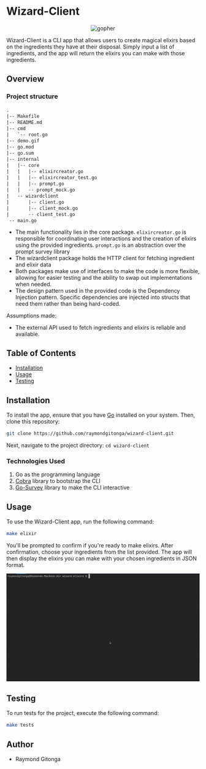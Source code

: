 # Wizard-Client

<p style="text-align:center;"> <img src="https://github.com/scraly/gophers/blob/main/harry-gopher.png" alt="gopher" width="200"/></p>


Wizard-Client is a CLI app that allows users to create magical elixirs based on the ingredients they have at their disposal. Simply input a list of ingredients, and the app will return the elixirs you can make with those ingredients.

## Overview

### Project structure
```
.
|-- Makefile
|-- README.md
|-- cmd
|   `-- root.go
|-- demo.gif
|-- go.mod
|-- go.sum
|-- internal
|   |-- core
|   |   |-- elixircreator.go
|   |   |-- elixircreator_test.go
|   |   |-- prompt.go
|   |   -- prompt_mock.go
|   -- wizardclient
|       |-- client.go
|       |-- client_mock.go
|       -- client_test.go
 -- main.go
```

- The main functionality lies in the core package. `elixircreator.go` is responsible for coordinating user interactions  and the creation of elixirs using the provided ingredients. `prompt.go` is an abstraction over the prompt survey library
- The wizardclient package holds the HTTP client for fetching ingredient and elixir data
- Both packages make use of interfaces to make the code is more flexible, allowing for easier testing and the ability to swap out implementations when needed.
- The design pattern used in the provided code is the Dependency Injection pattern. Specific dependencies are injected into structs that need them rather than being hard-coded.

Assumptions made:
- The external API used to fetch ingredients and elixirs is reliable and available.

## Table of Contents

- [Installation](#installation)
- [Usage](#usage)
- [Testing](#testing)

## Installation

To install the app, ensure that you have [Go](https://golang.org/) installed on your system. Then, clone this repository:

```bash
git clone https://github.com/raymondgitonga/wizard-client.git

```

Next, navigate to the project directory:
`cd wizard-client`

### Technologies Used
1. Go as the programming language
2. [Cobra](https://github.com/spf13/cobra) library to bootstrap the CLI
3. [Go-Survey](https://github.com/AlecAivazis/survey/v2) library to make the CLI interactive

## Usage

To use the Wizard-Client app, run the following command:

```bash
make elixir
```

You'll be prompted to confirm if you're ready to make elixirs. After confirmation, choose your ingredients from the list provided. The app will then display the elixirs you can make with your chosen ingredients in JSON format.

![](./demo.gif)
## Testing
To run tests for the project, execute the following command:
```bash
make tests
```

## Author

- Raymond Gitonga




